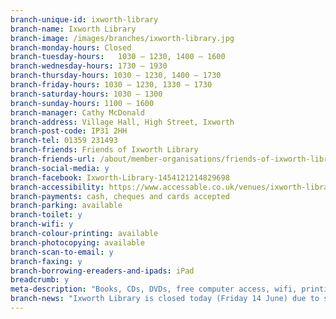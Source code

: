 ```yaml
---
branch-unique-id: ixworth-library
branch-name: Ixworth Library
branch-image: /images/branches/ixworth-library.jpg
branch-monday-hours: Closed
branch-tuesday-hours:	1030 – 1230, 1400 – 1600
branch-wednesday-hours: 1730 – 1930
branch-thursday-hours: 1030 – 1230, 1400 – 1730
branch-friday-hours: 1030 – 1230, 1330 – 1730
branch-saturday-hours: 1030 – 1300
branch-sunday-hours: 1100 – 1600
branch-manager: Cathy McDonald
branch-address: Village Hall, High Street, Ixworth
branch-post-code: IP31 2HH
branch-tel: 01359 231493
branch-friends: Friends of Ixworth Library
branch-friends-url: /about/member-organisations/friends-of-ixworth-library-foil
branch-social-media: y
branch-facebook: Ixworth-Library-1454121214829698
branch-accessibility: https://www.accessable.co.uk/venues/ixworth-library
branch-payments: cash, cheques and cards accepted
branch-parking: available
branch-toilet: y
branch-wifi: y
branch-colour-printing: available
branch-photocopying: available
branch-scan-to-email: y
branch-faxing: y
branch-borrowing-ereaders-and-ipads: iPad
breadcrumb: y
meta-description: "Books, CDs, DVDs, free computer access, wifi, printing, scanning, children's activities, older people's activities."
branch-news: "Ixworth Library is closed today (Friday 14 June) due to staff sickness."
---
```

